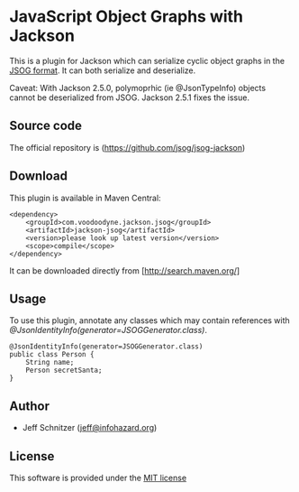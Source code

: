 # JavaScript Object Graphs with Jackson

This is a plugin for Jackson which can serialize cyclic object graphs in the [JSOG format](https://github.com/jsog/jsog).
It can both serialize and deserialize.

Caveat: With Jackson 2.5.0, polymoprhic (ie @JsonTypeInfo) objects cannot be deserialized from JSOG. Jackson 2.5.1
fixes the issue.

## Source code

The official repository is (https://github.com/jsog/jsog-jackson)

## Download

This plugin is available in Maven Central:

	<dependency>
		<groupId>com.voodoodyne.jackson.jsog</groupId>
		<artifactId>jackson-jsog</artifactId>
		<version>please look up latest version</version>
		<scope>compile</scope>
	</dependency>

It can be downloaded directly from [http://search.maven.org/]

## Usage

To use this plugin, annotate any classes which may contain references with *@JsonIdentityInfo(generator=JSOGGenerator.class)*.

    @JsonIdentityInfo(generator=JSOGGenerator.class)
    public class Person {
        String name;
        Person secretSanta;
    }
    
## Author

* Jeff Schnitzer (jeff@infohazard.org)

## License

This software is provided under the [MIT license](http://opensource.org/licenses/MIT)
